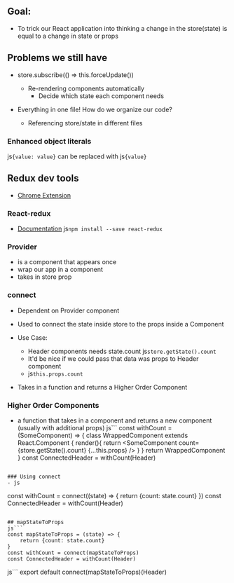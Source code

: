 ## Goal:
- To trick our React application into thinking a change in the store(state) is equal to a change in state or props

## Problems we still have
- store.subscribe(() => this.forceUpdate())
  - Re-rendering components automatically
    - Decide which state each component needs

- Everything in one file! How do we organize our code?
  - Referencing store/state in different files


### Enhanced object literals
js```{value: value}```
can be replaced with js```{value}```


## Redux dev tools
- [Chrome Extension](https://chrome.google.com/webstore/detail/redux-devtools/lmhkpmbekcpmknklioeibfkpmmfibljd?hl=en)


### React-redux
- [Documentation](https://github.com/reduxjs/react-redux/blob/master/docs/api.md)
js```npm install --save react-redux```


### Provider
- is a component that appears once
- wrap our app in a <Provider> component
- takes in store prop


### connect
- Dependent on Provider component
- Used to connect the state inside store to the props inside a Component
- Use Case:
  - Header components needs state.count js```store.getState().count```
  - It'd be nice if we could pass that data was props to Header component
  - js```this.props.count```

- Takes in a function and returns a Higher Order Component


### Higher Order Components
- a function that takes in a component and returns a new component (usually with additional props)
js```
const withCount = (SomeComponent) => {
  class WrappedComponent extends React.Component {
    render(){
      return <SomeComponent count={store.getState().count} {...this.props} />
    }
  }
  return WrappedComponent
}
const ConnectedHeader = withCount(Header)
```

### Using connect
- js
```
const withCount = connect((state) => {
    return {count: state.count}
})
const ConnectedHeader = withCount(Header)
```

## mapStateToProps
js```
const mapStateToProps = (state) => {
    return {count: state.count}
}
const withCount = connect(mapStateToProps)
const ConnectedHeader = withCount(Header)
```
js```
export default connect(mapStateToProps)(Header)
```
